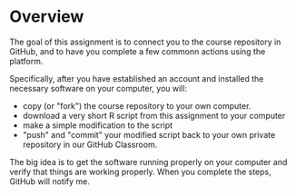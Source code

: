 # Overview
The goal of this assignment is to connect you to the course repository in GitHub, and to have you complete a few commonn actions using the platform.

Specifically, after you have established an account and installed the necessary software on your computer, you will:
* copy (or "fork") the course repository to your own computer.
* download a very short R script from this assignment to your computer
* make a simple modification to the script
* "push" and "commit" your modified script back to your own private repository in our GitHub Classroom.

The big idea is to get the software running properly on your computer and verify that things are working properly. When you complete the steps, GitHub will notify me.
